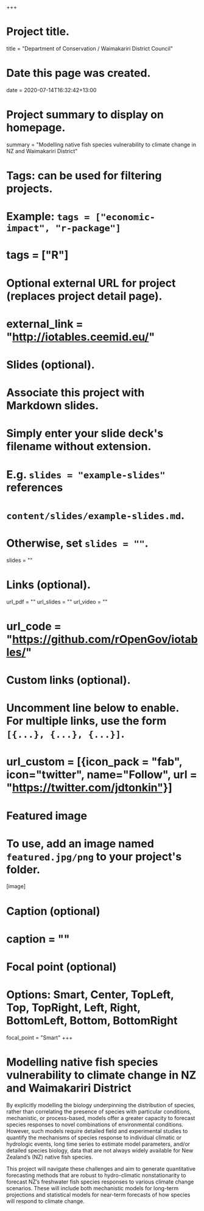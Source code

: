 +++
# Project title.
title = "Department of Conservation / Waimakariri District Council"

# Date this page was created.
date = 2020-07-14T16:32:42+13:00

# Project summary to display on homepage.
summary = "Modelling native fish species vulnerability to climate change in NZ and Waimakariri District"

# Tags: can be used for filtering projects.
# Example: `tags = ["economic-impact", "r-package"]`
# tags = ["R"]

# Optional external URL for project (replaces project detail page).
# external_link = "http://iotables.ceemid.eu/"

# Slides (optional).
#   Associate this project with Markdown slides.
#   Simply enter your slide deck's filename without extension.
#   E.g. `slides = "example-slides"` references 
#   `content/slides/example-slides.md`.
#   Otherwise, set `slides = ""`.
slides = ""

# Links (optional).
url_pdf = ""
url_slides = ""
url_video = ""
# url_code = "https://github.com/rOpenGov/iotables/"

# Custom links (optional).
#   Uncomment line below to enable. For multiple links, use the form `[{...}, {...}, {...}]`.
# url_custom = [{icon_pack = "fab", icon="twitter", name="Follow", url = "https://twitter.com/jdtonkin"}]

# Featured image
# To use, add an image named `featured.jpg/png` to your project's folder. 
[image]
  # Caption (optional)
  # caption = ""
  
  # Focal point (optional)
  # Options: Smart, Center, TopLeft, Top, TopRight, Left, Right, BottomLeft, Bottom, BottomRight
  focal_point = "Smart"
+++


# Modelling native fish species vulnerability to climate change in NZ and Waimakariri District

By explicitly modelling the biology underpinning the distribution of species, rather than correlating the presence of species with particular conditions, mechanistic, or process-based, models offer a greater capacity to forecast species responses to novel combinations of environmental conditions. However, such models require detailed field and experimental studies to quantify the mechanisms of species response to individual climatic or hydrologic events, long time series to estimate model parameters, and/or detailed species biology, data that are not always widely available for New Zealand’s (NZ) native fish species.

This project will navigate these challenges and aim to generate quantitative forecasting methods that are robust to hydro-climatic nonstationarity to forecast NZ’s freshwater fish species responses to various climate change scenarios. These will include both mechanistic models for long-term projections and statistical models for near-term forecasts of how species will respond to climate change.
 


